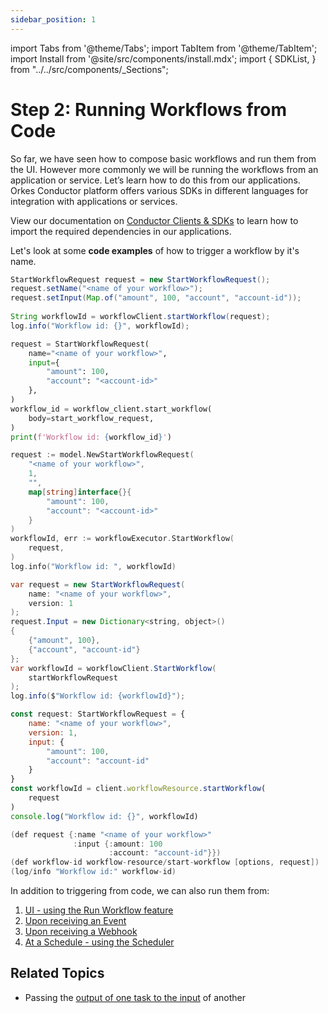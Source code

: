 ```yaml
---
sidebar_position: 1
---
```

import Tabs from '@theme/Tabs';
import TabItem from '@theme/TabItem';
import Install from '@site/src/components/install.mdx';
import {
    SDKList,
} from "../../src/components/_Sections";


# Step 2: Running Workflows from Code

So far, we have seen how to compose basic workflows and run them from the UI. However more commonly we will be running the workflows
from an application or service. Let’s learn how to do this from our applications. Orkes Conductor platform offers various SDKs in different languages
for integration with applications or services. 

View our documentation on [Conductor Clients & SDKs](/content/category/sdks) to learn how to import the required dependencies in our applications.

Let's look at some __code examples__ of how to trigger a workflow by it's name.

<Tabs>
<TabItem value="Java" label="Java">

```java 
StartWorkflowRequest request = new StartWorkflowRequest();
request.setName("<name of your workflow>");
request.setInput(Map.of("amount", 100, "account", "account-id"));
    
String workflowId = workflowClient.startWorkflow(request);
log.info("Workflow id: {}", workflowId);
```

</TabItem>
<TabItem value="Python" label="Python">

```python
request = StartWorkflowRequest(
    name="<name of your workflow>", 
    input={
        "amount": 100, 
        "account": "<account-id>"
    },
)
workflow_id = workflow_client.start_workflow(
    body=start_workflow_request,
)
print(f'Workflow id: {workflow_id}')
```

</TabItem>
<TabItem value="Golang" label="Golang">

```go
request := model.NewStartWorkflowRequest(
    "<name of your workflow>",
    1,
    "",
    map[string]interface{}{
        "amount": 100, 
        "account": "<account-id>"
    }
)
workflowId, err := workflowExecutor.StartWorkflow(
    request,
)
log.info("Workflow id: ", workflowId)
```

</TabItem>
<TabItem value="CSharp" label="CSharp">

```java
var request = new StartWorkflowRequest(
    name: "<name of your workflow>",
    version: 1
);
request.Input = new Dictionary<string, object>()
{
    {"amount", 100},
    {"account", "account-id"}
};
var workflowId = workflowClient.StartWorkflow(
    startWorkflowRequest
);
log.info($"Workflow id: {workflowId}");
```

</TabItem>
<TabItem value="Javascript" label="Javascript">

```javascript
const request: StartWorkflowRequest = {
    name: "<name of your workflow>",
    version: 1,
    input: {
        "amount": 100,
        "account": "account-id"
    }
}
const workflowId = client.workflowResource.startWorkflow(
    request
)
console.log("Workflow id: {}", workflowId)
```

</TabItem>
<TabItem value="Clojure" label="Clojure">

```java
(def request {:name "<name of your workflow>"
              :input {:amount: 100
                      :account: "account-id"}})
(def workflow-id workflow-resource/start-workflow [options, request])
(log/info "Workflow id:" workflow-id)
```

</TabItem>
</Tabs>



In addition to triggering from code, we can also run them from:

1. [UI - using the Run Workflow feature](/content/videos/run-workflow)
2. [Upon receiving an Event](/content/reference-docs/system-tasks/event)
3. [Upon receiving a Webhook](/content/reference-docs/system-tasks/webhook)
4. [At a Schedule - using the Scheduler](/content/guides/scheduling-workflows)

## Related Topics

* Passing the [output of one task to the input](/content/guides/passing-data-task-to-task#task-inputs-referred-from-other-task-outputs) of another
